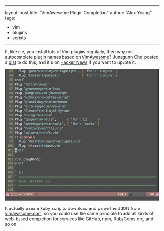 
---
layout: post
title: "VimAwesome Plugin Completion"
author: "Alex Young"
tags: 
- vim
- plugins
- scripts
---

If, like me, you install lots of Vim plugins regularly, then why not autocomplete plugin names based on [VimAwesome](http://vimawesome.com)?  Junegunn Choi posted a [gist](https://gist.github.com/junegunn/5dff641d68d20ba309ce) to do this, and it's on [Hacker News](https://news.ycombinator.com/item?id=9548985) if you want to upvote it.

![VimAwesome](/images/posts/vimawesome-completion.gif?a=1)

It actually uses a Ruby scrip to download and parse the JSON from [vimawesome.com](http://vimawesome.com), so you could use the same principle to add all kinds of web-based completion for services like GitHub, npm, RubyGems.org, and so on.
